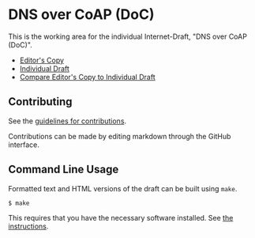 # DNS over CoAP (DoC)

This is the working area for the individual Internet-Draft, "DNS over CoAP (DoC)".

* [Editor's Copy](https://core-wg.github.io/draft-dns-over-coap/#go.draft-ietf-core-dns-over-coap.html)
* [Individual Draft](https://datatracker.ietf.org/doc/html/draft-ietf-core-dns-over-coap)
* [Compare Editor's Copy to Individual Draft](https://core-wg.github.io/draft-dns-over-coap/#go.draft-ietf-core-dns-over-coap.diff)


## Contributing

See the
[guidelines for contributions](https://github.com/core-wg/draft-dns-over-coap/blob/main/CONTRIBUTING.md).

Contributions can be made by editing markdown through the GitHub interface.


## Command Line Usage

Formatted text and HTML versions of the draft can be built using `make`.

```sh
$ make
```

This requires that you have the necessary software installed.  See
[the instructions](https://github.com/martinthomson/i-d-template/blob/main/doc/SETUP.md).

